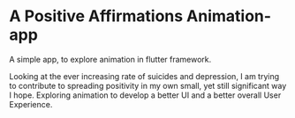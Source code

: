 # A Positive Affirmations Animation-app
A simple app, to explore animation in flutter framework. 

Looking at the ever increasing rate of suicides and depression, I am trying to contribute to spreading positivity in my own small, yet still significant way I hope. 
Exploring animation to develop a better UI and a better overall User Experience.
